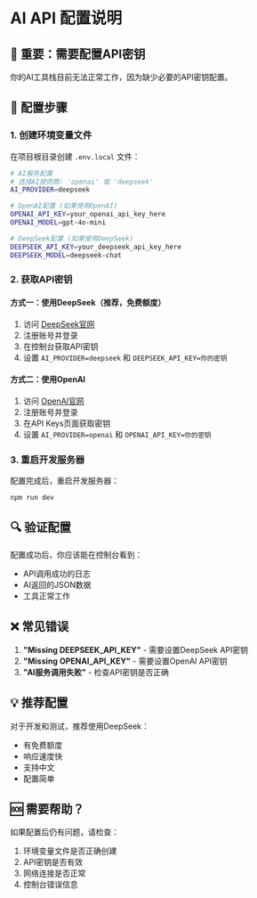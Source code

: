 # AI API 配置说明

## 🚨 重要：需要配置API密钥

你的AI工具栈目前无法正常工作，因为缺少必要的API密钥配置。

## 📝 配置步骤

### 1. 创建环境变量文件

在项目根目录创建 `.env.local` 文件：

```bash
# AI服务配置
# 选择AI提供商: 'openai' 或 'deepseek'
AI_PROVIDER=deepseek

# OpenAI配置 (如果使用OpenAI)
OPENAI_API_KEY=your_openai_api_key_here
OPENAI_MODEL=gpt-4o-mini

# DeepSeek配置 (如果使用DeepSeek)
DEEPSEEK_API_KEY=your_deepseek_api_key_here
DEEPSEEK_MODEL=deepseek-chat
```

### 2. 获取API密钥

#### 方式一：使用DeepSeek（推荐，免费额度）
1. 访问 [DeepSeek官网](https://platform.deepseek.com/)
2. 注册账号并登录
3. 在控制台获取API密钥
4. 设置 `AI_PROVIDER=deepseek` 和 `DEEPSEEK_API_KEY=你的密钥`

#### 方式二：使用OpenAI
1. 访问 [OpenAI官网](https://platform.openai.com/)
2. 注册账号并登录
3. 在API Keys页面获取密钥
4. 设置 `AI_PROVIDER=openai` 和 `OPENAI_API_KEY=你的密钥`

### 3. 重启开发服务器

配置完成后，重启开发服务器：

```bash
npm run dev
```

## 🔍 验证配置

配置成功后，你应该能在控制台看到：
- API调用成功的日志
- AI返回的JSON数据
- 工具正常工作

## ❌ 常见错误

1. **"Missing DEEPSEEK_API_KEY"** - 需要设置DeepSeek API密钥
2. **"Missing OPENAI_API_KEY"** - 需要设置OpenAI API密钥
3. **"AI服务调用失败"** - 检查API密钥是否正确

## 💡 推荐配置

对于开发和测试，推荐使用DeepSeek：
- 有免费额度
- 响应速度快
- 支持中文
- 配置简单

## 🆘 需要帮助？

如果配置后仍有问题，请检查：
1. 环境变量文件是否正确创建
2. API密钥是否有效
3. 网络连接是否正常
4. 控制台错误信息 